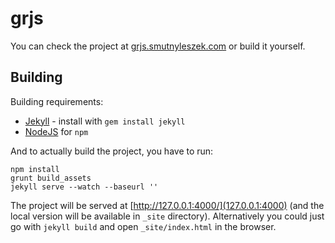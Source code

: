 # grjs

You can check the project at [grjs.smutnyleszek.com](http://grjs.smutnyleszek.com) or build it yourself.


## Building

Building requirements:

- [Jekyll](https://jekyllrb.com/) - install with `gem install jekyll`
- [NodeJS](https://nodejs.org/en/download/) for `npm`

And to actually build the project, you have to run:

```
npm install
grunt build_assets
jekyll serve --watch --baseurl ''
```

The project will be served at [http://127.0.0.1:4000/](127.0.0.1:4000) (and the local version will be available in `_site` directory). Alternatively you could just go with `jekyll build` and open `_site/index.html` in the browser.
